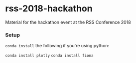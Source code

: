 # rss-2018-hackathon
Material for the hackathon event at the RSS Conference 2018


### Setup
`conda install` the following if you're using python:

`conda install plotly`
`conda install fiona`

